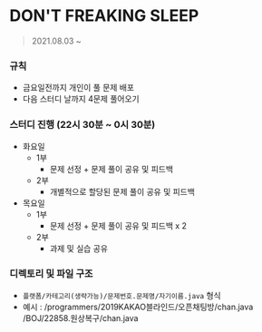 # DON'T FREAKING SLEEP
> 2021.08.03 ~
### 규칙
- 금요일전까지 개인이 풀 문제 배포
- 다음 스터디 날까지 4문제 풀어오기 

### 스터디 진행 (22시 30분 ~ 0시 30분)
- 화요일 
    - 1부
        - 문제 선정 + 문제 풀이 공유 및 피드백
    - 2부
        - 개별적으로 할당된 문제 풀이 공유 및 피드백 
- 목요일 
    - 1부
        - 문제 선정 +  문제 풀이 공유 및 피드백 x 2
    - 2부
        - 과제 및 실습 공유

### 디렉토리 및 파일 구조
- `플랫폼/카테고리(생략가능)/문제번호.문제명/자기이름.java` 형식
- 예시 : /programmers/2019KAKAO블라인드/오픈채팅방/chan.java
         /BOJ/22858.원상복구/chan.java
